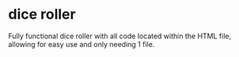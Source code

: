 # dice roller

Fully functional dice roller with all code located within the HTML file, allowing for easy use and only needing 1 file. 

